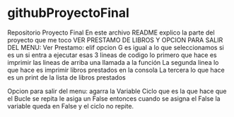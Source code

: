 # githubProyectoFinal
Repositorio Proyecto Final
En este archivo README explico la parte del proyecto que me toco VER PRESTAMO DE LIBROS Y OPCION PARA SALIR DEL MENU:
Ver Prestamo: elif opcion G es igual a lo que seleccionamos si es un si entra a ejecutar esas 3 lineas de codigo lo primero que hace es 
imprimir las lineas de arriba una llamada a la función
La segunda linea lo que hace es imprimir libros prestados en la consola
La tercera lo que hace es un print de la lista de libros prestados


Opcion para salir del menu: agarra la Variable Ciclo que es la que hace que el Bucle se repita
le asiga un False entonces cuando se asigna el False la variable queda en False y el ciclo no repite.

